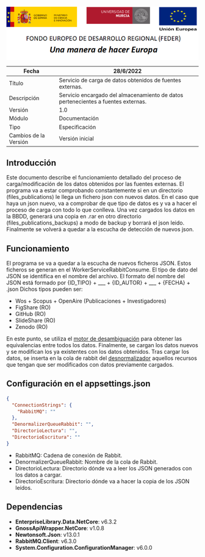 ![](../../Docs/media/CabeceraDocumentosMD.png)

| Fecha         | 28/6/2022                                                   |
| ------------- | ------------------------------------------------------------ |
|Título|Servicio de carga de datos obtenidos de fuentes externas.| 
|Descripción|Servicio encargado del almacenamiento de datos pertenecientes a fuentes externas.|
|Versión|1.0|
|Módulo|Documentación|
|Tipo|Especificación|
|Cambios de la Versión|Versión inicial|

## Introducción
Este documento describe el funcionamiento detallado del proceso de carga/modificación de los datos obtenidos por las fuentes externas.
El programa va a estar comprobando constantemente si en un directorio (files_publications) le llega un fichero json con nuevos datos. En el caso que haya un json nuevo, va a comprobar de que tipo de datos es y va a hacer el proceso de carga con todo lo que conlleva. Una vez cargados los datos en la BBDD, generará una copia en .rar en otro directorio (files_publications_backups) a modo de backup y borrará el json leido. Finalmente se volverá a quedar a la escucha de detección de nuevos json.

## Funcionamiento
El programa se va a quedar a la escucha de nuevos ficheros JSON. Estos ficheros se generan en el WorkerServiceRabbitConsume. El tipo de dato del JSON se identifica en el nombre del archivo. El formato del nombre del JSON está formado por {ID_TIPO} + ___ + {ID_AUTOR} + ___ + {FECHA} + .json
Dichos tipos pueden ser:
- Wos + Scopus + OpenAire (Publicaciones + Investigadores)
- FigShare (RO)
- GitHub (RO)
- SlideShare (RO)
- Zenodo (RO)

En este punto, se utiliza el [motor de desambiguación](https://github.com/HerculesCRUE/HerculesED/tree/main/src/Hercules.ED.DisambiguationEngine) para obtener las equivalencias entre todos los datos.
Finalmente, se cargan los datos nuevos y se modifican los ya existentes con los datos obtenidos.
Tras cargar los datos, se inserta en la cola de rabbit del [desnormalizador](https://github.com/HerculesCRUE/HerculesED/tree/main/src/Hercules.ED.Desnormalizador) aquellos recursos que tengan que ser modificados con datos previamente cargados.

## Configuración en el appsettings.json
```json
{
  "ConnectionStrings": {
    "RabbitMQ": ""
  },
  "DenormalizerQueueRabbit": "",
  "DirectorioLectura": "",
  "DirectorioEscritura": ""
}
```
- RabbitMQ: Cadena de conexión de Rabbit.
- DenormalizerQueueRabbit: Nombre de la cola de Rabbit.
- DirectorioLectura: Directorio dónde va a leer los JSON generados con los datos a cargar.
- DirectorioEscritura: Directorio dónde va a hacer la copia de los JSON leídos.

## Dependencias
- **EnterpriseLibrary.Data.NetCore**: v6.3.2
- **GnossApiWrapper.NetCore**: v1.0.8
- **Newtonsoft.Json**: v13.0.1
- **RabbitMQ.Client**: v6.3.0
- **System.Configuration.ConfigurationManager**: v6.0.0

